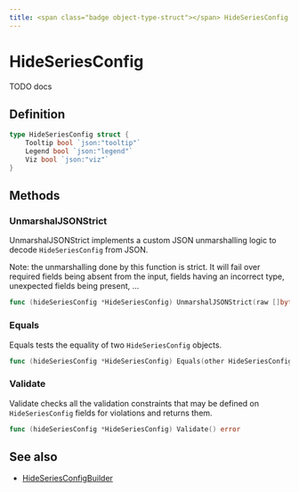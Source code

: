 ```yaml
---
title: <span class="badge object-type-struct"></span> HideSeriesConfig
---
```

# <span class="badge object-type-struct"></span> HideSeriesConfig

TODO docs

## Definition

```go
type HideSeriesConfig struct {
    Tooltip bool `json:"tooltip"`
    Legend bool `json:"legend"`
    Viz bool `json:"viz"`
}
```
## Methods

### <span class="badge object-method"></span> UnmarshalJSONStrict

UnmarshalJSONStrict implements a custom JSON unmarshalling logic to decode `HideSeriesConfig` from JSON.

Note: the unmarshalling done by this function is strict. It will fail over required fields being absent from the input, fields having an incorrect type, unexpected fields being present, …

```go
func (hideSeriesConfig *HideSeriesConfig) UnmarshalJSONStrict(raw []byte) error
```

### <span class="badge object-method"></span> Equals

Equals tests the equality of two `HideSeriesConfig` objects.

```go
func (hideSeriesConfig *HideSeriesConfig) Equals(other HideSeriesConfig) bool
```

### <span class="badge object-method"></span> Validate

Validate checks all the validation constraints that may be defined on `HideSeriesConfig` fields for violations and returns them.

```go
func (hideSeriesConfig *HideSeriesConfig) Validate() error
```

## See also

 * <span class="badge builder"></span> [HideSeriesConfigBuilder](./builder-HideSeriesConfigBuilder.md)
